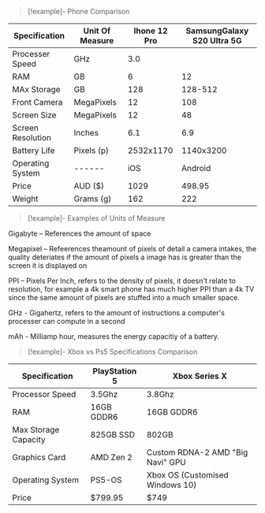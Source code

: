 >[!example]- Phone Comparison
>
| Specification     | Unit Of Measure | Ihone 12 Pro | SamsungGalaxy S20 Ultra 5G |
| ----------------- | --------------- | ------------ | -------------------------- |
| Processer Speed   | GHz             | 3.0          |                            |
| RAM               | GB              | 6            | 12                         |
| MAx Storage       | GB              | 128          | 128-512                    |
| Front Camera      | MegaPixels      | 12           | 108                        |
| Screen Size       | MegaPixels      | 12           | 48                         |
| Screen Resolution | Inches          | 6.1          | 6.9                        |
| Battery Life      | Pixels (p)      | 2532x1170    | 1140x3200                  |
| Operating System  | ------          | iOS          | Android                    |
| Price             | AUD ($)         | 1029         | 498.95                     |
| Weight            | Grams (g)       | 162          | 222                        |

>[!example]- Examples of Units of Measure
>
Gigabyte – References the amount of space
>
Megapixel – Refeerences theamount of pixels of detail a camera intakes, the quality deteriates if the amount of pixels a image has is greater than the screen it is displayed on
>
PPI – Pixels Per Inch, refers to the density of pixels, it doesn't relate to resolution, for example a 4k smart phone has much higher PPI than a 4k TV since the same amount of pixels are stuffed into a much smaller space.
>
GHz - Gigahertz, refers to the amount of instructions a computer's processer can compute in a second
>
mAh - Milliamp hour, measures the energy capacitiy of a battery.

>[!example]- Xbox vs Ps5 Specifications Comparison
>
>
| Specification        | PlayStation 5 | Xbox Series X |
| -------------------- | ------------- | ------------- |
| Processor Speed      | 3.5Ghz              | 3.8Ghz              |
| RAM                  | 16GB GDDR6               | 16GB GDDR6              |
| Max Storage Capacity | 825GB SSD              | 802GB              |
| Graphics Card        | AMD Zen 2              | Custom RDNA-2 AMD "Big Navi" GPU              |
| Operating System     | PS5-OS              | Xbox OS (Customised Windows 10)              |
| Price                     | $799.95              | $749               |
